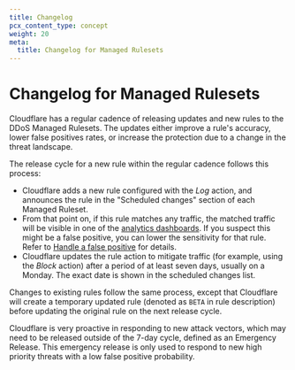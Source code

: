 ```yaml
---
title: Changelog
pcx_content_type: concept
weight: 20
meta:
  title: Changelog for Managed Rulesets
---
```


# Changelog for Managed Rulesets

Cloudflare has a regular cadence of releasing updates and new rules to the DDoS Managed Rulesets. The updates either improve a rule's accuracy, lower false positives rates, or increase the protection due to a change in the threat landscape.

The release cycle for a new rule within the regular cadence follows this process:

* Cloudflare adds a new rule configured with the _Log_ action, and announces the rule in the "Scheduled changes" section of each Managed Ruleset.
* From that point on, if this rule matches any traffic, the matched traffic will be visible in one of the [analytics dashboards](/ddos-protection/reference/analytics/). If you suspect this might be a false positive, you can lower the sensitivity for that rule. Refer to [Handle a false positive](/ddos-protection/managed-rulesets/adjust-rules/false-positive/) for details.
* Cloudflare updates the rule action to mitigate traffic (for example, using the _Block_ action) after a period of at least seven days, usually on a Monday. The exact date is shown in the scheduled changes list.

Changes to existing rules follow the same process, except that Cloudflare will create a temporary updated rule (denoted as `BETA` in rule description) before updating the original rule on the next release cycle.

Cloudflare is very proactive in responding to new attack vectors, which may need to be released outside of the 7-day cycle, defined as an Emergency Release. This emergency release is only used to respond to new high priority threats with a low false positive probability.
